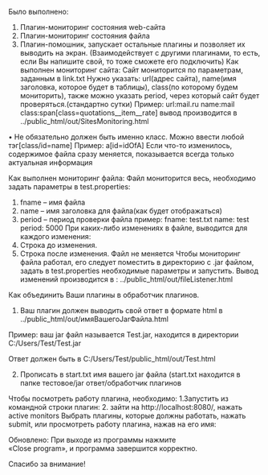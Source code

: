 ﻿
Было выполнено:
1)	Плагин-мониторинг состояния web-сайта
2)	Плагин-мониторинг состояния файла
3)	Плагин-помошник, запускает остальные плагины и позволяет их выводить на экран. (Взаимодействует с другими плагинами, то есть, если Вы напишите свой, то тоже сможете его подключить) 
Как выполнен мониторинг сайта:
Сайт мониторится по параметрам, заданным в link.txt
Нужно указать: url(адрес сайта), name(имя заголовка, которое будет в таблицы), class(по которому будем мониторить), также можно указать period, через который сайт будет проверяться.(стандартно сутки)
Пример:
url:mail.ru
name:mail   
class:span[class=quotations__item__rate] 
вывод производится в ../public_html/out/SitesMonitoring.html

•	Не обязательно должен быть именно класс. Можно ввести любой тэг[class/id=name]
Пример: a[id=idOfA]
Если что-то изменилось, содержимое файла сразу меняется, показывается всегда только актуальная информация

Как выполнен мониторинг файла:
Файл мониторится весь, необходимо задать параметры в test.properties:
1)	fname – имя файла
2)	name – имя заголовка для файла(как будет отображаться)
3)	period – период проверки файла
пример: 
fname: test.txt
name: test
period: 5000
При каких-либо изменениях в файле, выводится для каждого изменения:
1)	Строка до изменения.
2)	Строка после изменения.
Файл не меняется
Чтобы мониторинг файла работал, его следует поместить в директорию с .jar файлом, задать в test.properties необходимые параметры и запустить.
Вывод изменений производится в :
../public_html/out/fileListener.html

Как объединить Ваши плагины в обработчик плагинов.
1)	Ваш плагин должен выводить свой ответ в формате html в ../public_html/out/имяВашегоJarФайла.html

Пример: ваш jar файл называется Test.jar, находится в директории C:/Users/Test/Test.jar

Ответ должен быть в 
C:/Users/Test/public_html/out/Test.html

2)	Прописать в start.txt имя вашего jar файла (start.txt находится в папке тестовое/jar ответ/обработчик плагинов

Чтобы посмотреть работу плагина, необходимо:
1.Запустить из командной строки плагин:
2. зайти на http://localhost:8080/, нажать 
active monitors
Выбрать плагины, которые должны работать, нажать submit, или просмотреть работу плагина, нажав на его имя:

Обновлено:
При выходе из программы нажмите  
«Close program», и программа завершится корректно.



Спасибо за внимание!

